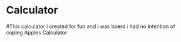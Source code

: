 # Calculator

#This calculator i created for fun and i was boerd i had no intention of coping Apples Calculator
